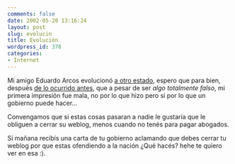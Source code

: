 ```yaml
---
comments: false
date: 2002-05-20 13:16:24
layout: post
slug: evolucin
title: Evolución
wordpress_id: 378
categories:
- Internet
---
```


Mi amigo Eduardo Arcos evolucionó [a otro estado](http://alt1040.com/archivo/000003.shtml), espero que para bien, después [de lo ocurrido antes](http://eduardoarcos.com/temp/articulo33.html), que a pesar de ser _algo totalmente falso_, mi primera impresión fue mala, no por lo que hizo pero si por lo que un gobierno puede hacer…  

  

Convengamos que si estas cosas pasaran a nadie le gustaría que le obliguen a cerrar su weblog, menos cuando no tenés para pagar abogados.  

  

Si mañana recibís una carta de tu gobierno aclamando que debes cerrar tu weblog por que estas ofendiendo a la nación ¿Qué hacés? hehe te quiero ver en esa :).




 
